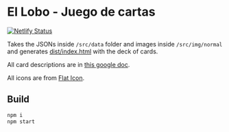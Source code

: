 # El Lobo - Juego de cartas

[![Netlify Status](https://api.netlify.com/api/v1/badges/8333e972-a384-45bd-8f2e-dc929121d9d5/deploy-status)](https://app.netlify.com/sites/el-lobo/deploys)

Takes the JSONs inside `/src/data` folder and images inside `/src/img/normal` and generates [dist/index.html](https://el-lobo.netlify.com/) with the deck of cards.

All card descriptions are in [this google doc](https://docs.google.com/document/d/1NJevFoh-qZUnPxeY1FhXfx6NDy34_Wjs4Pu5O34_l60/edit?usp=sharing).

All icons are from [Flat Icon](https://www.flaticon.com).

## Build

```bash
npm i
npm start
```
